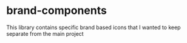 # brand-components

This library contains specific brand based icons that I wanted to keep separate from the main project
